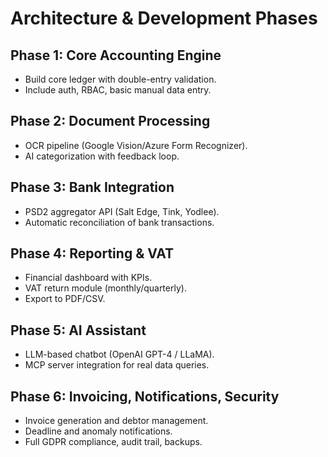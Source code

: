 # Architecture & Development Phases

## Phase 1: Core Accounting Engine
- Build core ledger with double-entry validation.
- Include auth, RBAC, basic manual data entry.

## Phase 2: Document Processing
- OCR pipeline (Google Vision/Azure Form Recognizer).
- AI categorization with feedback loop.

## Phase 3: Bank Integration
- PSD2 aggregator API (Salt Edge, Tink, Yodlee).
- Automatic reconciliation of bank transactions.

## Phase 4: Reporting & VAT
- Financial dashboard with KPIs.
- VAT return module (monthly/quarterly).
- Export to PDF/CSV.

## Phase 5: AI Assistant
- LLM-based chatbot (OpenAI GPT-4 / LLaMA).
- MCP server integration for real data queries.

## Phase 6: Invoicing, Notifications, Security
- Invoice generation and debtor management.
- Deadline and anomaly notifications.
- Full GDPR compliance, audit trail, backups.
